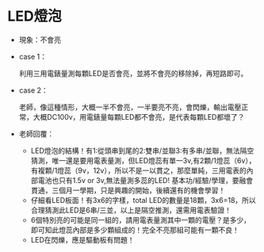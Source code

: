 # LED燈泡

- 現象：不會亮

- case 1：
  
  利用三用電錶量測每顆LED是否會亮，並將不會亮的移除掉，再短路即可。

- case 2：
  
  老師，像這種情形，大概一半不會亮，一半要亮不亮，會閃爍，輸出電壓正常，大概DC100v，用電錶量每顆LED都不會亮，是代表每顆LED都壞了？

- 老師回覆：
  
  - LED燈泡的結構！有1:從頭串到尾的2:雙串/並聯3:有多串/並聯，無法隔空猜測，唯一還是要用電表量測，但LED燈蕊有單一3v,有2顆/1燈蕊（6v），有複顆/1燈蕊（9v，12v），所以不是一以貫之，那麼單純，三用電表的內部電池也只有1.5v or 3v,無法量測多蕊的LED! 基本功/經驗/學理，要融會貫通，三個月一學期，只是興趣的開始，後續還有的機會學習！
  - 仔細看LED板面！有3x6的字樣，total LED的數量是18顆，3x6=18，所以合理猜測此LED是6串/三並，以上是隔空推測，還需用電表驗證！
  - 6個特別亮的可能是同一組的，請用電表量測其中一顆的電壓？是多少，即可知此燈蕊內部是多少顆組成的！完全不亮那組可能有一顆不良！
  - LED在閃爍，應是驅動板有問題！
